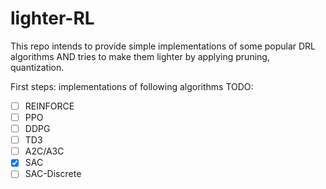 # lighter-RL

This repo intends to provide simple implementations of some popular DRL algorithms AND tries to make them lighter by applying pruning, quantization.

First steps: implementations of following algorithms
TODO:
- [ ] REINFORCE
- [ ] PPO
- [ ] DDPG
- [ ] TD3
- [ ] A2C/A3C
- [x] SAC
- [ ] SAC-Discrete
